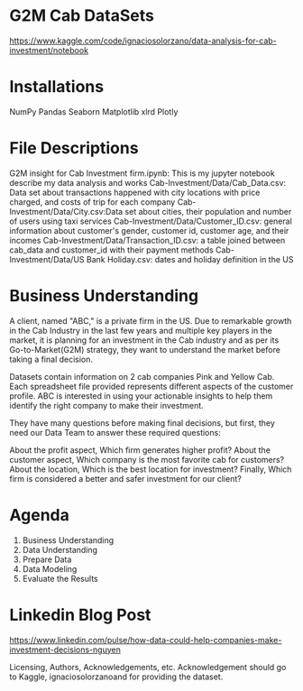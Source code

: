 # G2M Cab DataSets
https://www.kaggle.com/code/ignaciosolorzano/data-analysis-for-cab-investment/notebook

# Installations
NumPy
Pandas
Seaborn
Matplotlib
xlrd
Plotly
# File Descriptions
G2M insight for Cab Investment firm.ipynb: This is my jupyter notebook describe my data analysis and works
Cab-Investment/Data/Cab_Data.csv: Data set about transactions happened with city locations with price charged, and costs of trip for each company
Cab-Investment/Data/City.csv:Data set about cities, their population and number of users using taxi services 
Cab-Investment/Data/Customer_ID.csv: general information about customer's gender, customer id, customer age, and their incomes
Cab-Investment/Data/Transaction_ID.csv: a table joined between cab_data and customer_id with their payment methods
Cab-Investment/Data/US Bank Holiday.csv: dates and holiday definition in the US


# Business Understanding

A client, named "ABC," is a private firm in the US. Due to remarkable growth in the Cab Industry in the last few years and multiple key players in the market, it is planning for an investment in the Cab industry and as per its Go-to-Market(G2M) strategy, they want to understand the market before taking a final decision.

Datasets contain information on 2 cab companies Pink and Yellow Cab. Each spreadsheet file provided represents different aspects of the customer profile. ABC is interested in using your actionable insights to help them identify the right company to make their investment.

They have many questions before making final decisions, but first, they need our Data Team to answer these required questions:

About the profit aspect, Which firm generates higher profit?
About the customer aspect, Which company is the most favorite cab for customers?
About the location, Which is the best location for investment?
Finally, Which firm is considered a better and safer investment for our client?
# Agenda
1. Business Understanding
2. Data Understanding
3. Prepare Data
4. Data Modeling
5. Evaluate the Results
# Linkedin Blog Post
https://www.linkedin.com/pulse/how-data-could-help-companies-make-investment-decisions-nguyen

Licensing, Authors, Acknowledgements, etc.
Acknowledgement should go to Kaggle, ignaciosolorzanoand for providing the dataset.  